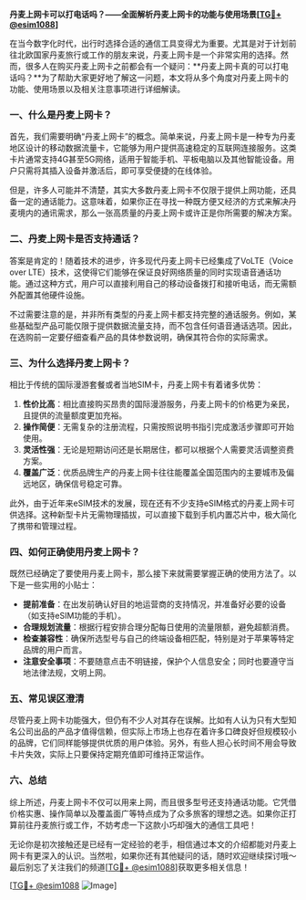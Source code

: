 **丹麦上网卡可以打电话吗？——全面解析丹麦上网卡的功能与使用场景[[TG💪+ @esim1088](https://t.me/s/esim1088)]**

在当今数字化时代，出行时选择合适的通信工具变得尤为重要。尤其是对于计划前往北欧国家丹麦旅行或工作的朋友来说，丹麦上网卡是一个非常实用的选择。然而，很多人在购买丹麦上网卡之前都会有一个疑问：**丹麦上网卡真的可以打电话吗？**为了帮助大家更好地了解这一问题，本文将从多个角度对丹麦上网卡的功能、使用场景以及相关注意事项进行详细解读。

### 一、什么是丹麦上网卡？

首先，我们需要明确“丹麦上网卡”的概念。简单来说，丹麦上网卡是一种专为丹麦地区设计的移动数据流量卡，它能够为用户提供高速稳定的互联网连接服务。这类卡片通常支持4G甚至5G网络，适用于智能手机、平板电脑以及其他智能设备。用户只需将其插入设备并激活后，即可享受便捷的在线体验。

但是，许多人可能并不清楚，其实大多数丹麦上网卡不仅限于提供上网功能，还具备一定的通话能力。这意味着，如果你正在寻找一种既方便又经济的方式来解决丹麦境内的通讯需求，那么一张高质量的丹麦上网卡或许正是你所需要的解决方案。

### 二、丹麦上网卡是否支持通话？

答案是肯定的！随着技术的进步，许多现代丹麦上网卡已经集成了VoLTE（Voice over LTE）技术，这使得它们能够在保证良好网络质量的同时实现语音通话功能。通过这种方式，用户可以直接利用自己的移动设备拨打和接听电话，而无需额外配置其他硬件设施。

不过需要注意的是，并非所有类型的丹麦上网卡都支持完整的通话服务。例如，某些基础型产品可能仅限于提供数据流量支持，而不包含任何语音通话选项。因此，在选购前一定要仔细查看产品的具体参数说明，确保其符合你的实际需求。

### 三、为什么选择丹麦上网卡？

相比于传统的国际漫游套餐或者当地SIM卡，丹麦上网卡有着诸多优势：

1. **性价比高**：相比直接购买昂贵的国际漫游服务，丹麦上网卡的价格更为亲民，且提供的流量额度更加充裕。
2. **操作简便**：无需复杂的注册流程，只需按照说明书指引完成激活步骤即可开始使用。
3. **灵活性强**：无论是短期访问还是长期居住，都可以根据个人需要灵活调整资费方案。
4. **覆盖广泛**：优质品牌生产的丹麦上网卡往往能覆盖全国范围内的主要城市及偏远地区，确保信号稳定可靠。

此外，由于近年来eSIM技术的发展，现在还有不少支持eSIM格式的丹麦上网卡可供选择。这种新型卡片无需物理插拔，可以直接下载到手机内置芯片中，极大简化了携带和管理过程。

### 四、如何正确使用丹麦上网卡？

既然已经确定了要使用丹麦上网卡，那么接下来就需要掌握正确的使用方法了。以下是一些实用的小贴士：

- **提前准备**：在出发前确认好目的地运营商的支持情况，并准备好必要的设备（如支持eSIM功能的手机）。
- **合理规划流量**：根据行程安排合理分配每日使用的流量限额，避免超额消费。
- **检查兼容性**：确保所选型号与自己的终端设备相匹配，特别是对于苹果等特定品牌的用户而言。
- **注意安全事项**：不要随意点击不明链接，保护个人信息安全；同时也要遵守当地法律法规，文明上网。

### 五、常见误区澄清

尽管丹麦上网卡功能强大，但仍有不少人对其存在误解。比如有人认为只有大型知名公司出品的产品才值得信赖，但实际上市场上也存在着许多口碑良好但规模较小的品牌，它们同样能够提供优质的用户体验。另外，有些人担心长时间不用会导致卡片失效，实际上只要保持定期充值即可维持正常运作。

### 六、总结

综上所述，丹麦上网卡不仅可以用来上网，而且很多型号还支持通话功能。它凭借价格实惠、操作简单以及覆盖面广等特点成为了众多旅客的理想之选。如果你正打算前往丹麦旅行或工作，不妨考虑一下这款小巧却强大的通信工具吧！

无论你是初次接触还是已经有一定经验的老手，相信通过本文的介绍都能对丹麦上网卡有更深入的认识。当然啦，如果你还有其他疑问的话，随时欢迎继续探讨哦～最后别忘了关注我们的频道[[TG💪+ @esim1088](https://t.me/s/esim1088)]获取更多相关信息！

[[TG💪+ @esim1088](https://t.me/s/esim1088) ![Image](https://i.postimg.cc/4NQfJmqS/Snipaste-2025-05-13-00-14-12.png)]